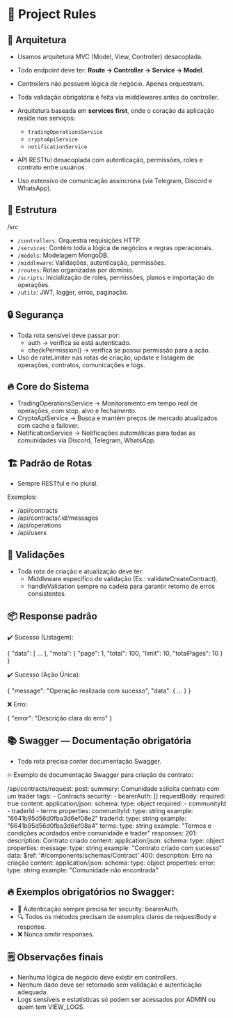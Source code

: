 
# 📜 Project Rules

## 🚀 Arquitetura

- Usamos arquitetura MVC (Model, View, Controller) desacoplada.  
- Todo endpoint deve ter: **Route → Controller → Service → Model**.  
- Controllers não possuem lógica de negócio. Apenas orquestram.  
- Toda validação obrigatória é feita via middlewares antes do controller.

- Arquitetura baseada em **services first**, onde o coração da aplicação reside nos serviços:
  - `tradingOperationsService`
  - `cryptoApiService`
  - `notificationService`
- API RESTful desacoplada com autenticação, permissões, roles e contrato entre usuários.
- Uso extensivo de comunicação assíncrona (via Telegram, Discord e WhatsApp).

## 📁 Estrutura

/src
- `/controllers`: Orquestra requisições HTTP.
- `/services`: Contém toda a lógica de negócios e regras operacionais.
- `/models`: Modelagem MongoDB.
- `/middleware`: Validações, autenticação, permissões.
- `/routes`: Rotas organizadas por domínio.
- `/scripts`: Inicialização de roles, permissões, planos e importação de operações.
- `/utils`: JWT, logger, erros, paginação.

## 🔒 Segurança

- Toda rota sensível deve passar por:
  - auth → verifica se está autenticado.
  - checkPermission() → verifica se possui permissão para a ação.
- Uso de rateLimiter nas rotas de criação, update e listagem de operações, contratos, comunicações e logs.

## 🔥 Core do Sistema

- TradingOperationsService → Monitoramento em tempo real de operações, com stop, alvo e fechamento.
- CryptoApiService → Busca e mantém preços de mercado atualizados com cache e failover.
- NotificationService → Notificações automáticas para todas as comunidades via Discord, Telegram, WhatsApp.


## 🏗️ Padrão de Rotas

- Sempre RESTful e no plural.

Exemplos:
- /api/contracts
- /api/contracts/:id/messages
- /api/operations
- /api/users

## 📝 Validações

- Toda rota de criação e atualização deve ter:
  - Middleware específico de validação (Ex.: validateCreateContract).
  - handleValidation sempre na cadeia para garantir retorno de erros consistentes.

## 📦 Response padrão

✔️ Sucesso (Listagem):

{
  "data": [ ... ],
  "meta": {
    "page": 1,
    "total": 100,
    "limit": 10,
    "totalPages": 10
  }
}

✔️ Sucesso (Ação Única):

{
  "message": "Operação realizada com sucesso",
  "data": { ... }
}

❌ Erro:

{
  "error": "Descrição clara do erro"
}

## 📚 Swagger — Documentação obrigatória

- Toda rota precisa conter documentação Swagger.

🔥 Exemplo de documentação Swagger para criação de contrato:

/api/contracts/request:
  post:
    summary: Comunidade solicita contrato com um trader
    tags:
      - Contracts
    security:
      - bearerAuth: []
    requestBody:
      required: true
      content:
        application/json:
          schema:
            type: object
            required:
              - communityId
              - traderId
              - terms
            properties:
              communityId:
                type: string
                example: "6641b95d56d0fba3d6ef08e2"
              traderId:
                type: string
                example: "6641b95d56d0fba3d6ef08a4"
              terms:
                type: string
                example: "Termos e condições acordados entre comunidade e trader"
    responses:
      201:
        description: Contrato criado
        content:
          application/json:
            schema:
              type: object
              properties:
                message:
                  type: string
                  example: "Contrato criado com sucesso"
                data:
                  $ref: '#/components/schemas/Contract'
      400:
        description: Erro na criação
        content:
          application/json:
            schema:
              type: object
              properties:
                error:
                  type: string
                  example: "Comunidade não encontrada"

## 🔥 Exemplos obrigatórios no Swagger:

- 🔑 Autenticação sempre precisa ter security: bearerAuth.
- 🔍 Todos os métodos precisam de exemplos claros de requestBody e response.
- ❌ Nunca omitir responses.

## 🗒️ Observações finais

- Nenhuma lógica de negócio deve existir em controllers.  
- Nenhum dado deve ser retornado sem validação e autenticação adequada.  
- Logs sensíveis e estatísticas só podem ser acessados por ADMIN ou quem tem VIEW_LOGS.
